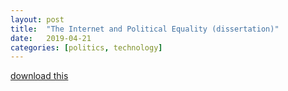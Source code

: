 ```yaml
---
layout: post
title:  "The Internet and Political Equality (dissertation)"
date:   2019-04-21
categories: [politics, technology]
---
```

[download this](/final-copy.pdf)
